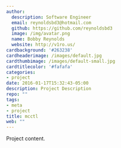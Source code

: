 ```yaml
---
author:
  description: Software Engineer
  email: reynoldsbd3@hotmail.com
  github: https://github.com/reynoldsbd3
  image: /img/avatar.png
  name: Bobby Reynolds
  website: http://v1ro.us/
cardbackground: '#263238'
cardheaderimage: /images/default.jpg
cardthumbimage: /images/default-small.jpg
cardtitlecolor: '#fafafa'
categories:
- project
date: 2016-01-17T15:32:43-05:00
description: Project Description
repo: ""
tags:
- meta
- project
title: mcctl
web: ""
---
```


Project content.
